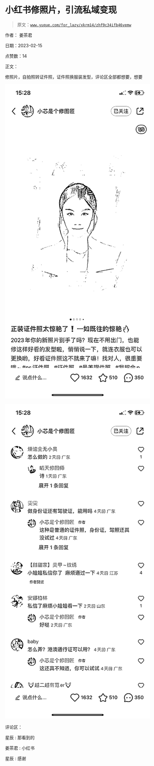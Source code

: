 # 小红书修照片，引流私域变现

> 原文：[`www.yuque.com/for_lazy/xkrm14/zhf9c34ifb46vemw`](https://www.yuque.com/for_lazy/xkrm14/zhf9c34ifb46vemw)

作者： 姜茶君

日期：2023-02-15

点赞数：14

正文：

修照片，自拍照转证件照，证件照换服装发型，评论区全部都想要，想要

![](img/2f0d619bc49fd6b66672da675927752a.png)  

![](img/94d00a2eb7ca52ad730449de8b0090dc.png)  

评论区：

星辰 : 那看到的

姜茶君 : 小红书

星辰 : 感谢

